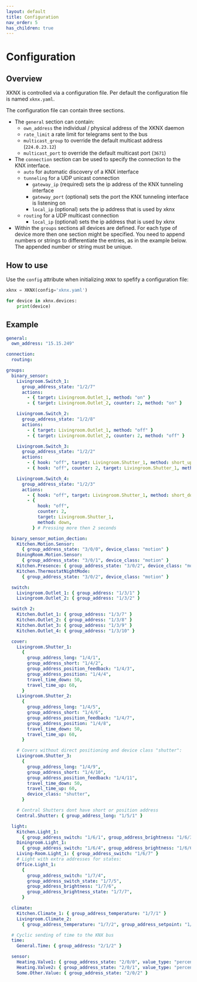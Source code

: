 ```yaml
---
layout: default
title: Configuration
nav_order: 5
has_children: true
---
```


# Configuration

## Overview

XKNX is controlled via a configuration file. Per default the configuration file is named `xknx.yaml`.

The configuration file can contain three sections.

- The `general` section can contain:
  - `own_address` the individual / physical address of the XKNX daemon
  - `rate_limit` a rate limit for telegrams sent to the bus
  - `multicast_group` to override the default multicast address (`224.0.23.12`)
  - `multicast_port` to override the default multicast port (`3671`)
- The `connection` section can be used to specify the connection to the KNX interface.
  - `auto` for automatic discovery of a KNX interface
  - `tunneling` for a UDP unicast connection
    - `gateway_ip` (required) sets the ip address of the KNX tunneling interface
    - `gateway_port` (optional) sets the port the KNX tunneling interface is listening on
    - `local_ip` (optional) sets the ip address that is used by xknx
  - `routing` for a UDP multicast connection
    - `local_ip` (optional) sets the ip address that is used by xknx
- Within the `groups` sections all devices are defined. For each type of device more then one section might be specified. You need to append numbers or strings to differentiate the entries, as in the example below. The appended number or string must be unique.

## How to use

Use the `config` attribute when initializing `XKNX` to spefify a configuration file:

```python
xknx = XKNX(config='xknx.yaml')

for device in xknx.devices:
    print(device)
```

## [](#header-2)Example

```yaml
general:
  own_address: "15.15.249"

connection:
  routing:

groups:
  binary_sensor:
    Livingroom.Switch_1:
      group_address_state: "1/2/7"
      actions:
        - { target: Livingroom.Outlet_1, method: "on" }
        - { target: Livingroom.Outlet_2, counter: 2, method: "on" }

    Livingroom.Switch_2:
      group_address_state: "1/2/8"
      actions:
        - { target: Livingroom.Outlet_1, method: "off" }
        - { target: Livingroom.Outlet_2, counter: 2, method: "off" }

    Livingroom.Switch_3:
      group_address_state: "1/2/2"
      actions:
        - { hook: "off", target: Livingroom.Shutter_1, method: short_up }
        - { hook: "off", counter: 2, target: Livingroom.Shutter_1, method: up } # Pressing more then 2 seconds

    Livingroom.Switch_4:
      group_address_state: "1/2/3"
      actions:
        - { hook: "off", target: Livingroom.Shutter_1, method: short_down }
        - {
            hook: "off",
            counter: 2,
            target: Livingroom.Shutter_1,
            method: down,
          } # Pressing more then 2 seconds

  binary_sensor_motion_dection:
    Kitchen.Motion.Sensor:
      { group_address_state: "3/0/0", device_class: "motion" }
    DiningRoom.Motion.Sensor:
      { group_address_state: "3/0/1", device_class: "motion" }
    Kitchen.Presence: { group_address_state: "3/0/2", device_class: "motion" }
    Kitchen.ThermostatNightMode:
      { group_address_state: "3/0/2", device_class: "motion" }

  switch:
    Livingroom.Outlet_1: { group_address: "1/3/1" }
    Livingroom.Outlet_2: { group_address: "1/3/2" }

  switch 2:
    Kitchen.Outlet_1: { group_address: "1/3/7" }
    Kitchen.Outlet_2: { group_address: "1/3/8" }
    Kitchen.Outlet_3: { group_address: "1/3/9" }
    Kitchen.Outlet_4: { group_address: "1/3/10" }

  cover:
    Livingroom.Shutter_1:
      {
        group_address_long: "1/4/1",
        group_address_short: "1/4/2",
        group_address_position_feedback: "1/4/3",
        group_address_position: "1/4/4",
        travel_time_down: 50,
        travel_time_up: 60,
      }
    Livingroom.Shutter_2:
      {
        group_address_long: "1/4/5",
        group_address_short: "1/4/6",
        group_address_position_feedback: "1/4/7",
        group_address_position: "1/4/8",
        travel_time_down: 50,
        travel_time_up: 60,
      }

    # Covers without direct positioning and device class "shutter":
    Livingroom.Shutter_3:
      {
        group_address_long: "1/4/9",
        group_address_short: "1/4/10",
        group_address_position_feedback: "1/4/11",
        travel_time_down: 50,
        travel_time_up: 60,
        device_class: "shutter",
      }

    # Central Shutters dont have short or position address
    Central.Shutter: { group_address_long: "1/5/1" }

  light:
    Kitchen.Light_1:
      { group_address_switch: "1/6/1", group_address_brightness: "1/6/3" }
    Diningroom.Light_1:
      { group_address_switch: "1/6/4", group_address_brightness: "1/6/6" }
    Living-Room.Light_1: { group_address_switch: "1/6/7" }
    # Light with extra addresses for states:
    Office.Light_1:
      {
        group_address_switch: "1/7/4",
        group_address_switch_state: "1/7/5",
        group_address_brightness: "1/7/6",
        group_address_brightness_state: "1/7/7",
      }

  climate:
    Kitchen.Climate_1: { group_address_temperature: "1/7/1" }
    Livingroom.Climate_2:
      { group_address_temperature: "1/7/2", group_address_setpoint: "1/7/3" }

  # Cyclic sending of time to the KNX bus
  time:
    General.Time: { group_address: "2/1/2" }

  sensor:
    Heating.Valve1: { group_address_state: "2/0/0", value_type: "percent" }
    Heating.Valve2: { group_address_state: "2/0/1", value_type: "percent" }
    Some.Other.Value: { group_address_state: "2/0/2" }
```
